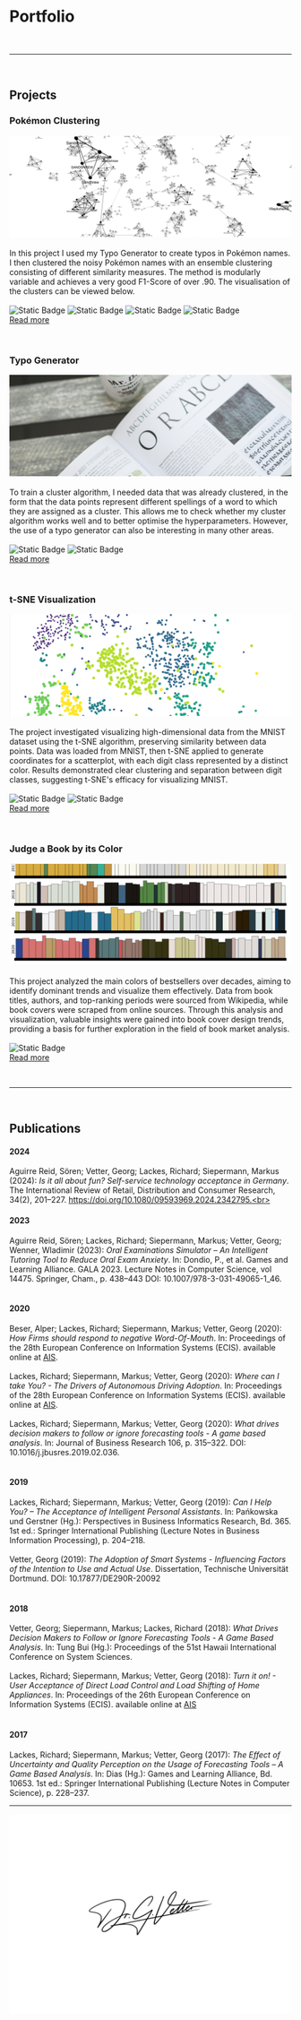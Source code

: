 # Portfolio

<br>

***

<br>

## Projects

### Pokémon Clustering
![Thumbnail](/assets/clustering/BlogPost/pictures/graph%20(1).png)<br><br>
In this project I used my Typo Generator to create typos in Pokémon names. I then clustered the noisy Pokémon names with an ensemble clustering consisting of different similarity measures. The method is modularly variable and achieves a very good F1-Score of over .90. The visualisation of the clusters can be viewed below. <br><br>
![Static Badge](https://img.shields.io/badge/NLP-blue) ![Static Badge](https://img.shields.io/badge/Clustering-blue) ![Static Badge](https://img.shields.io/badge/Machine_Learning-blue) ![Static Badge](https://img.shields.io/badge/Data_Visualization-blue)<br>
[Read more](/assets/clustering/BlogPost/Text/clustering.md)

<br>

### Typo Generator
![Thumbnail](/assets/typo_generator/pictures/pexels-kaboompics-com-6061.jpg)<br><br>
To train a cluster algorithm, I needed data that was already clustered, in the form that the data points represent different spellings of a word to which they are assigned as a cluster. This allows me to check whether my cluster algorithm works well and to better optimise the hyperparameters. However, the use of a typo generator can also be interesting in many other areas. <br><br>
![Static Badge](https://img.shields.io/badge/NLP-blue) ![Static Badge](https://img.shields.io/badge/Machine_Learning-blue) <br>
[Read more](/assets/typo_generator/text/typo_generator.md)

<br>

### t-SNE Visualization
![Thumbnail](/assets/tsne/pictures/clusters.png)<br><br>
The project investigated visualizing high-dimensional data from the MNIST dataset using the t-SNE algorithm, preserving similarity between data points. Data was loaded from MNIST, then t-SNE applied to generate coordinates for a scatterplot, with each digit class represented by a distinct color. Results demonstrated clear clustering and separation between digit classes, suggesting t-SNE's efficacy for visualizing MNIST.<br><br>
![Static Badge](https://img.shields.io/badge/Data_Visualization-blue) ![Static Badge](https://img.shields.io/badge/Clustering-blue)<br>
[Read more](/assets/tsne/text/tsne.md)

<br>

### Judge a Book by its Color
![Thumbnail](/assets/book_visualisation/pictures/title.png)<br><br>
This project analyzed the main colors of bestsellers over decades, aiming to identify dominant trends and visualize them effectively. Data from book titles, authors, and top-ranking periods were sourced from Wikipedia, while book covers were scraped from online sources. Through this analysis and visualization, valuable insights were gained into book cover design trends, providing a basis for further exploration in the field of book market analysis.<br><br>
![Static Badge](https://img.shields.io/badge/Data_Visualization-blue)<br>
[Read more](/assets/book_visualisation/text/book_visualization.md)

<br>

***

<br>

## Publications
#### 2024
Aguirre Reid, Sören; Vetter, Georg; Lackes, Richard; Siepermann, Markus (2024): _Is it all about fun? Self-service technology acceptance in Germany_. The International Review of Retail, Distribution and Consumer Research, 34(2), 201–227. https://doi.org/10.1080/09593969.2024.2342795.<br>
<br>
#### 2023
 Aguirre Reid, Sören; Lackes, Richard;  Siepermann, Markus; Vetter, Georg; Wenner, Wladimir (2023): _Oral Examinations Simulator – An Intelligent Tutoring Tool to Reduce Oral Exam Anxiety_.  In: Dondio, P., et al. Games and Learning Alliance. GALA 2023. Lecture Notes in Computer Science, vol 14475. Springer, Cham., p. 438–443 DOI: 10.1007/978-3-031-49065-1_46.<br>
<br>
#### 2020
Beser, Alper; Lackes, Richard; Siepermann, Markus; Vetter, Georg (2020): _How Firms should respond to negative Word-Of-Mouth_. In: Proceedings of the 28th European Conference on Information Systems (ECIS). available online at [AIS](https://aisel.aisnet.org/ecis2020_rp/148).<br>
<br>
Lackes, Richard; Siepermann, Markus; Vetter, Georg (2020): _Where can I take You? - The Drivers of Autonomous Driving Adoption_. In: Proceedings of the 28th European Conference on Information Systems (ECIS). available online at [AIS](https://aisel.aisnet.org/ecis2020_rp/159).<br>
<br>
Lackes, Richard; Siepermann, Markus; Vetter, Georg (2020): _What drives decision makers to follow or ignore forecasting tools - A game based analysis_. In: Journal of Business Research 106, p. 315–322. DOI: 10.1016/j.jbusres.2019.02.036.<br>
<br>
#### 2019
Lackes, Richard; Siepermann, Markus; Vetter, Georg (2019): _Can I Help You? – The Acceptance of Intelligent Personal Assistants_. In: Pańkowska und Gerstner (Hg.): Perspectives in Business Informatics Research, Bd. 365. 1st ed.: Springer International Publishing (Lecture Notes in Business Information Processing), p. 204–218.<br>
<br>
Vetter, Georg (2019): _The Adoption of Smart Systems - Influencing Factors of the Intention to Use and Actual Use_. Dissertation, Technische Universität Dortmund. DOI: 10.17877/DE290R-20092 <br>
<br>
#### 2018
Vetter, Georg; Siepermann, Markus; Lackes, Richard (2018): _What Drives Decision Makers to Follow or Ignore Forecasting Tools - A Game Based Analysis_. In: Tung Bui (Hg.): Proceedings of the 51st Hawaii International Conference on System Sciences.<br>
<br>
Lackes, Richard; Siepermann, Markus; Vetter, Georg (2018): _Turn it on! - User Acceptance of Direct Load Control and Load Shifting of Home Appliances_. In: Proceedings of the 26th European Conference on Information Systems (ECIS). available online at [AIS](https://aisel.aisnet.org/ecis2018_rp/98)<br>
<br>
#### 2017
Lackes, Richard; Siepermann, Markus; Vetter, Georg (2017): _The Effect of Uncertainty and Quality Perception on the Usage of Forecasting Tools – A Game Based Analysis_. In: Dias (Hg.): Games and Learning Alliance, Bd. 10653. 1st ed.: Springer International Publishing (Lecture Notes in Computer Science), p. 228–237.


***

![Signature](/assets/Unterschrift.jpg)
